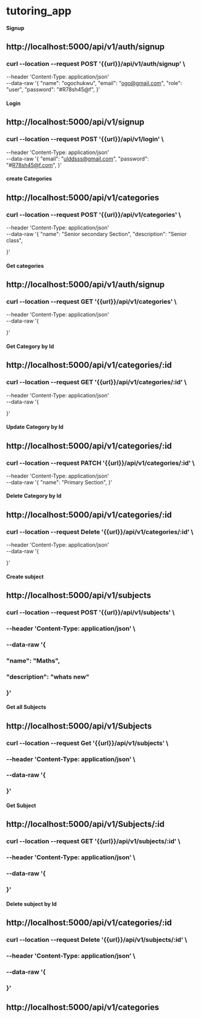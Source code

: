 # tutoring_app

#### Signup
## http://localhost:5000/api/v1/auth/signup
### curl --location --request POST '{{url}}/api/v1/auth/signup' \
--header 'Content-Type: application/json' \
--data-raw '{
	"name": "ogochukwu",
	"email": "ogo@gmail.com",
	"role": "user",
	"password": "#R78sh45@f",
}'
#### Login
## http://localhost:5000/api/v1/signup
### curl --location --request POST '{{url}}/api/v1/login' \
--header 'Content-Type: application/json' \
--data-raw '{
	"email": "ulddsss@gmail.com",
	"password": "#R78sh45@f.com",
}'
####  create Categories
## http://localhost:5000/api/v1/categories
### curl --location --request POST '{{url}}/api/v1/categories' \
--header 'Content-Type: application/json' \
--data-raw '{
	"name": "Senior secondary Section",
	"description": "Senior class",
	
}'
#### Get categories
## http://localhost:5000/api/v1/auth/signup
### curl --location --request GET '{{url}}/api/v1/categories' \
--header 'Content-Type: application/json' \
--data-raw '{
	
}'
#### Get Category by Id
## http://localhost:5000/api/v1/categories/:id
### curl --location --request GET '{{url}}/api/v1/categories/:id' \
--header 'Content-Type: application/json' \
--data-raw '{
	
}'
#### Update Category by Id
## http://localhost:5000/api/v1/categories/:id
### curl --location --request PATCH '{{url}}/api/v1/categories/:id' \
--header 'Content-Type: application/json' \
--data-raw '{
	"name": "Primary Section",
}'
#### Delete Category by Id
## http://localhost:5000/api/v1/categories/:id
### curl --location --request Delete '{{url}}/api/v1/categories/:id' \
--header 'Content-Type: application/json' \
--data-raw '{
	
}'
#### Create subject
## http://localhost:5000/api/v1/subjects
### curl --location --request POST '{{url}}/api/v1/subjects' \
### --header 'Content-Type: application/json' \
### --data-raw '{
###	"name": "Maths",
###    "description": "whats new"
### }'

#### Get all Subjects
## http://localhost:5000/api/v1/Subjects
### curl --location --request Get '{{url}}/api/v1/subjects' \
### --header 'Content-Type: application/json' \
### --data-raw '{
	
### }'

#### Get Subject
## http://localhost:5000/api/v1/Subjects/:id
### curl --location --request GET '{{url}}/api/v1/subjects/:id' \
### --header 'Content-Type: application/json' \
### --data-raw '{
	
### }'

#### Delete subject by Id
## http://localhost:5000/api/v1/categories/:id
### curl --location --request Delete '{{url}}/api/v1/subjects/:id' \
### --header 'Content-Type: application/json' \
### --data-raw '{
	
### }'


## http://localhost:5000/api/v1/categories
